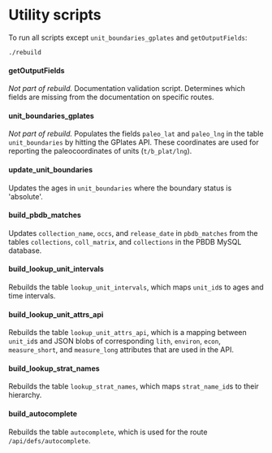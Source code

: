 # Utility scripts

To run all scripts except `unit_boundaries_gplates` and `getOutputFields`:

````
./rebuild
````

#### getOutputFields
*Not part of rebuild.* Documentation validation script. Determines which fields are missing from the documentation on specific routes.

#### unit_boundaries_gplates
*Not part of rebuild.* Populates the fields `paleo_lat` and `paleo_lng` in the table `unit_boundaries` by hitting the GPlates API. These coordinates are used for reporting the paleocoordinates of units (`t/b_plat/lng`).

#### update_unit_boundaries
Updates the ages in `unit_boundaries` where the boundary status is 'absolute'.

#### build_pbdb_matches
Updates `collection_name`, `occs`, and `release_date` in `pbdb_matches` from the tables `collections`, `coll_matrix`, and `collections` in the PBDB MySQL database.

#### build_lookup_unit_intervals
Rebuilds the table `lookup_unit_intervals`, which maps `unit_id`s to ages and time intervals.

#### build_lookup_unit_attrs_api
Rebuilds the table `lookup_unit_attrs_api`, which is a mapping between `unit_id`s and JSON blobs of corresponding `lith`, `environ`, `econ`, `measure_short`, and `measure_long` attributes that are used in the API.

#### build_lookup_strat_names
Rebuilds the table `lookup_strat_names`, which maps `strat_name_id`s to their hierarchy.

#### build_autocomplete
Rebuilds the table `autocomplete`, which is used for the route `/api/defs/autocomplete`.
